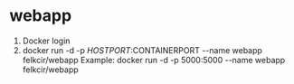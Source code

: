 # webapp
1. Docker login
2. docker run -d -p $HOSTPORT:$CONTAINERPORT --name webapp felkcir/webapp
Example: docker run -d -p 5000:5000 --name webapp felkcir/webapp